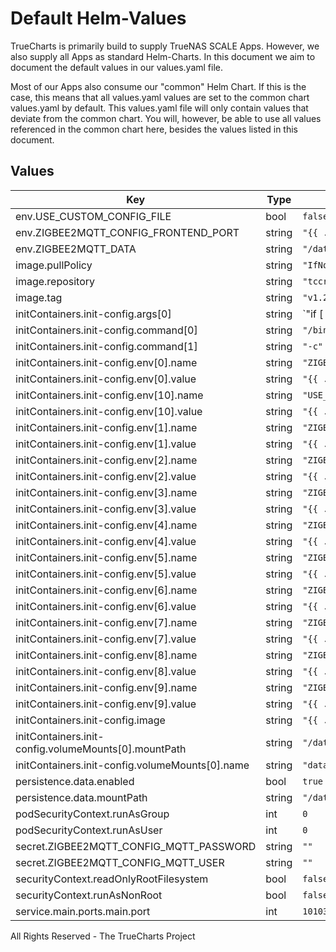 # Default Helm-Values

TrueCharts is primarily build to supply TrueNAS SCALE Apps.
However, we also supply all Apps as standard Helm-Charts. In this document we aim to document the default values in our values.yaml file.

Most of our Apps also consume our "common" Helm Chart.
If this is the case, this means that all values.yaml values are set to the common chart values.yaml by default. This values.yaml file will only contain values that deviate from the common chart.
You will, however, be able to use all values referenced in the common chart here, besides the values listed in this document.

## Values

| Key | Type | Default | Description |
|-----|------|---------|-------------|
| env.USE_CUSTOM_CONFIG_FILE | bool | `false` |  |
| env.ZIGBEE2MQTT_CONFIG_FRONTEND_PORT | string | `"{{ .Values.service.main.ports.main.port }}"` |  |
| env.ZIGBEE2MQTT_DATA | string | `"/data"` |  |
| image.pullPolicy | string | `"IfNotPresent"` |  |
| image.repository | string | `"tccr.io/truecharts/zigbee2mqtt"` |  |
| image.tag | string | `"v1.24.0@sha256:2574cbd6af36d0305c8034804e2c64f672757133d71b14f87f36913a9b97e754"` |  |
| initContainers.init-config.args[0] | string | `"if [ -f /data/configuration.yaml ] || [ ${USE_CUSTOM_CONFIG_FILE} == true ]; then\n  echo \"Initial configuration exists or User selected to use custom configuration file. Skipping...\";\nelse\n  echo \"Creating initial configuration\";\n  touch /data/configuration.yaml;\n  echo \"# Configuration bellow will be always be overridden\" >> /data/configuration.yaml;\n  echo \"# from environment settings on the Scale Apps UI.\" >> /data/configuration.yaml;\n  echo \"# You however will not see this values change in the file.\" >> /data/configuration.yaml;\n  echo \"# It's a generated file based on the values provided on initial install.\" >> /data/configuration.yaml;\n  echo \"##########################################################\" >> /data/configuration.yaml;\n  echo \"experimental:\" >> /data/configuration.yaml;\n  echo \"  new_api: $ZIGBEE2MQTT_CONFIG_EXPIRIMENTAL_NEW_API\" >> /data/configuration.yaml;\n  echo \"frontend:\" >> /data/configuration.yaml;\n  echo \"  port: $ZIGBEE2MQTT_CONFIG_FRONTEND_PORT\" >> /data/configuration.yaml;\n  echo \"permit_join: $ZIGBEE2MQTT_CONFIG_PERMIT_JOIN\" >> /data/configuration.yaml;\n  echo \"mqtt:\" >> /data/configuration.yaml;\n  echo \"  server: $ZIGBEE2MQTT_CONFIG_MQTT_SERVER\" >> /data/configuration.yaml;\n  echo \"  base_topic: $ZIGBEE2MQTT_CONFIG_MQTT_BASE_TOPIC\" >> /data/configuration.yaml;\n  if [ ! -z \"$ZIGBEE2MQTT_CONFIG_MQTT_USER\" ];\n  then\n    echo \"  user: $ZIGBEE2MQTT_CONFIG_MQTT_USER\" >> /data/configuration.yaml;\n  fi;\n  if [ ! -z \"$ZIGBEE2MQTT_CONFIG_MQTT_PASSWORD\" ];\n  then\n    echo \"  password: $ZIGBEE2MQTT_CONFIG_MQTT_PASSWORD\" >> /data/configuration.yaml;\n  fi;\n  echo \"serial:\" >> /data/configuration.yaml;\n  echo \"  port: $ZIGBEE2MQTT_CONFIG_SERIAL_PORT\" >> /data/configuration.yaml;\n  echo \"  adapter: $ZIGBEE2MQTT_CONFIG_SERIAL_ADAPTER\" >> /data/configuration.yaml;\n  echo \"##########################################################\" >> /data/configuration.yaml;\n  echo 'Initial configuration file created at \"/data/configuration.yaml\"';\nfi;\n"` |  |
| initContainers.init-config.command[0] | string | `"/bin/sh"` |  |
| initContainers.init-config.command[1] | string | `"-c"` |  |
| initContainers.init-config.env[0].name | string | `"ZIGBEE2MQTT_CONFIG_FRONTEND_PORT"` |  |
| initContainers.init-config.env[0].value | string | `"{{ .Values.service.main.ports.main.port }}"` |  |
| initContainers.init-config.env[10].name | string | `"USE_CUSTOM_CONFIG_FILE"` |  |
| initContainers.init-config.env[10].value | string | `"{{ .Values.env.USE_CUSTOM_CONFIG_FILE }}"` |  |
| initContainers.init-config.env[1].name | string | `"ZIGBEE2MQTT_CONFIG_EXPIRIMENTAL_NEW_API"` |  |
| initContainers.init-config.env[1].value | string | `"{{ .Values.env.ZIGBEE2MQTT_CONFIG_EXPIRIMENTAL_NEW_API }}"` |  |
| initContainers.init-config.env[2].name | string | `"ZIGBEE2MQTT_CONFIG_PERMIT_JOIN"` |  |
| initContainers.init-config.env[2].value | string | `"{{ .Values.env.ZIGBEE2MQTT_CONFIG_PERMIT_JOIN }}"` |  |
| initContainers.init-config.env[3].name | string | `"ZIGBEE2MQTT_CONFIG_EXPIRIMENTAL_NEW_API"` |  |
| initContainers.init-config.env[3].value | string | `"{{ .Values.env.ZIGBEE2MQTT_CONFIG_EXPIRIMENTAL_NEW_API }}"` |  |
| initContainers.init-config.env[4].name | string | `"ZIGBEE2MQTT_CONFIG_MQTT_SERVER"` |  |
| initContainers.init-config.env[4].value | string | `"{{ .Values.env.ZIGBEE2MQTT_CONFIG_MQTT_SERVER }}"` |  |
| initContainers.init-config.env[5].name | string | `"ZIGBEE2MQTT_CONFIG_MQTT_USER"` |  |
| initContainers.init-config.env[5].value | string | `"{{ .Values.secret.ZIGBEE2MQTT_CONFIG_MQTT_USER }}"` |  |
| initContainers.init-config.env[6].name | string | `"ZIGBEE2MQTT_CONFIG_MQTT_PASSWORD"` |  |
| initContainers.init-config.env[6].value | string | `"{{ .Values.secret.ZIGBEE2MQTT_CONFIG_MQTT_PASSWORD }}"` |  |
| initContainers.init-config.env[7].name | string | `"ZIGBEE2MQTT_CONFIG_MQTT_BASE_TOPIC"` |  |
| initContainers.init-config.env[7].value | string | `"{{ .Values.env.ZIGBEE2MQTT_CONFIG_MQTT_BASE_TOPIC }}"` |  |
| initContainers.init-config.env[8].name | string | `"ZIGBEE2MQTT_CONFIG_SERIAL_PORT"` |  |
| initContainers.init-config.env[8].value | string | `"{{ .Values.env.ZIGBEE2MQTT_CONFIG_SERIAL_PORT }}"` |  |
| initContainers.init-config.env[9].name | string | `"ZIGBEE2MQTT_CONFIG_SERIAL_ADAPTER"` |  |
| initContainers.init-config.env[9].value | string | `"{{ .Values.env.ZIGBEE2MQTT_CONFIG_SERIAL_ADAPTER }}"` |  |
| initContainers.init-config.image | string | `"{{ .Values.image.repository }}:{{ .Values.image.tag }}"` |  |
| initContainers.init-config.volumeMounts[0].mountPath | string | `"/data"` |  |
| initContainers.init-config.volumeMounts[0].name | string | `"data"` |  |
| persistence.data.enabled | bool | `true` |  |
| persistence.data.mountPath | string | `"/data"` |  |
| podSecurityContext.runAsGroup | int | `0` |  |
| podSecurityContext.runAsUser | int | `0` |  |
| secret.ZIGBEE2MQTT_CONFIG_MQTT_PASSWORD | string | `""` |  |
| secret.ZIGBEE2MQTT_CONFIG_MQTT_USER | string | `""` |  |
| securityContext.readOnlyRootFilesystem | bool | `false` |  |
| securityContext.runAsNonRoot | bool | `false` |  |
| service.main.ports.main.port | int | `10103` |  |

All Rights Reserved - The TrueCharts Project
